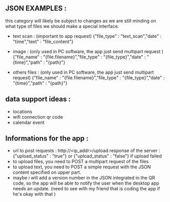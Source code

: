 ## JSON EXAMPLES :

this category will likely be subject to changes as we are still minding on what type of files we should make a special interface.

- text scan : (important to app request)
{"file_type" : "text_scan","date" : "time","text" : "file_content"}

- image : (only used in PC software, the app just send multipart request )
{"file_name" : "{file.filename}","file_type" : "{file_type}","date" : "{time}","path" : "{path}"}

- others files : (only used in PC software, the app just send multipart request)
{"file_name" : "{file.filename}","file_type" : "{file_type}","date" : "{time}","path" : "{path}"}



## data support ideas :

- locations
- wifi connection qr code
- calendar event



## Informations for the app :

- url to post requests : http://<ip_addr>/upload
response  of the server : {"upload_status\" : "true"} or {"upload_status" : "false"} if upload failed
- to upload files, you need to POST a multipart request of the files
- to upload text, you need to POST a simple request with the JSON content specified on upper part.
- maybe i will add a version number in the JSON integrated in the QR code, so the app will be able to notify the user when the desktop app needs an update. (need to see with my friend that is coding the app if he's okay with that )
